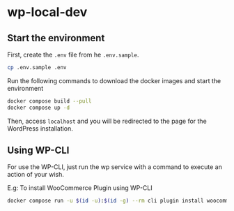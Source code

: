 # wp-local-dev

## Start the environment

First, create the `.env` file from he `.env.sample`.

```sh
cp .env.sample .env
```

Run the following commands to download the docker images and start the environment

```sh
docker compose build --pull
docker compose up -d
```

Then, access `localhost` and you will be redirected to the page for the WordPress installation.

## Using WP-CLI

For use the WP-CLI, just run the wp service with a command to execute an action of your wish.

E.g: To install WooCommerce Plugin using WP-CLI

```sh
docker compose run -u $(id -u):$(id -g) --rm cli plugin install woocommerce
```
